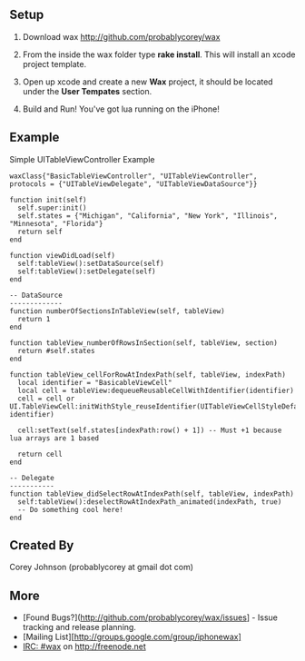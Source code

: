 Setup
-----

1. Download wax http://github.com/probablycorey/wax

2. From the inside the wax folder type **rake install**. This will install an xcode project template.

3. Open up xcode and create a new **Wax** project, it should be located under the **User Tempates** section. 

4. Build and Run! You've got lua running on the iPhone!


Example
-------

Simple UITableViewController Example

    waxClass{"BasicTableViewController", "UITableViewController", protocols = {"UITableViewDelegate", "UITableViewDataSource"}}

    function init(self)
      self.super:init()
      self.states = {"Michigan", "California", "New York", "Illinois", "Minnesota", "Florida"}
      return self
    end

    function viewDidLoad(self)
      self:tableView():setDataSource(self)
      self:tableView():setDelegate(self)
    end

    -- DataSource
    -------------
    function numberOfSectionsInTableView(self, tableView)
      return 1
    end

    function tableView_numberOfRowsInSection(self, tableView, section)
      return #self.states
    end

    function tableView_cellForRowAtIndexPath(self, tableView, indexPath)  
      local identifier = "BasicableViewCell"
      local cell = tableView:dequeueReusableCellWithIdentifier(identifier)
      cell = cell or UI.TableViewCell:initWithStyle_reuseIdentifier(UITableViewCellStyleDefault, identifier)  

      cell:setText(self.states[indexPath:row() + 1]) -- Must +1 because lua arrays are 1 based

      return cell
    end

    -- Delegate
    -----------
    function tableView_didSelectRowAtIndexPath(self, tableView, indexPath)
      self:tableView():deselectRowAtIndexPath_animated(indexPath, true)
      -- Do something cool here!
    end

Created By
----------
Corey Johnson (probablycorey at gmail dot com)


More
----
* [Found Bugs?](http://github.com/probablycorey/wax/issues] - Issue tracking and release planning.
* [Mailing List][http://groups.google.com/group/iphonewax]
* [IRC: #wax](irc://chat.freenode.net/#wax) on http://freenode.net